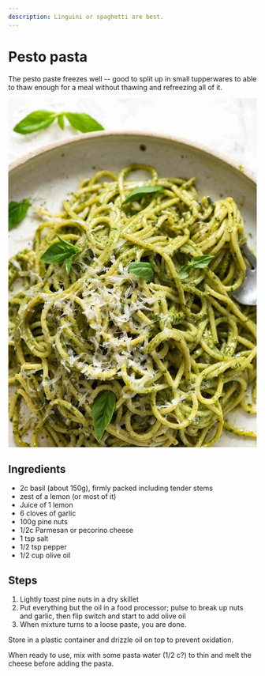 ```yaml
---
description: Linguini or spaghetti are best.
---
```


# Pesto pasta

The pesto paste freezes well -- good to split up in small tupperwares to able to thaw enough for a meal without thawing and refreezing all of it.

![Pesto](../images/pesto.jpg)

## Ingredients

* 2c basil \(about 150g\), firmly packed including tender stems 
* zest of a lemon \(or most of it\)
* Juice of 1 lemon
* 6 cloves of garlic
* 100g pine nuts
* 1/2c Parmesan or pecorino cheese
* 1 tsp salt
* 1/2 tsp pepper
* 1/2 cup olive oil

## Steps

1. Lightly toast pine nuts in a dry skillet
2. Put everything but the oil in a food processor; pulse to break up nuts and garlic, then flip switch and start to add olive oil
3. When mixture turns to a loose paste, you are done.

Store in a plastic container and drizzle oil on top to prevent oxidation.

When ready to use, mix with some pasta water \(1/2 c?\) to thin and melt the cheese before adding the pasta.

